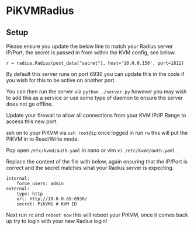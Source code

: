 # PiKVMRadius



## Setup
Please ensure you update the below line to match your Radius server IP/Port, the secret is passed in from within the KVM config, see below. 

    r = radius.Radius(post_data["secret"], host='10.0.0.150', port=1812)

By default this server runs on port 6930 you can update this in the code if you wish for this to be active on another port.

You can then run the server via `python ./server.py` however you may wish to add this as a service or use some type of daemon to ensure the server does not go offline.

Update your firewall to allow all connections from your KVM IP/IP Range to access this new port. 

ssh on to your PiKVM via `ssh root@ip` once logged in run `rw` this will put the PiKVM in to Read/Write mode.

Pop open `/etc/kvmd/auth.yaml` in nano or vim
`vi /etc/kvmd/auth.yaml`

Replace the content of the file with below, again ensuring that the IP/Port is correct and the secret matches what your Radius server is expecting.

    internal:
        force_users: admin
    external:
        type: http
        url: http://10.0.0.69:6930/
        secret: PiKVM1 # KVM ID

Next run `ro` and `reboot now` this will reboot your PiKVM, once it comes back up try to login with your new Radius login!

